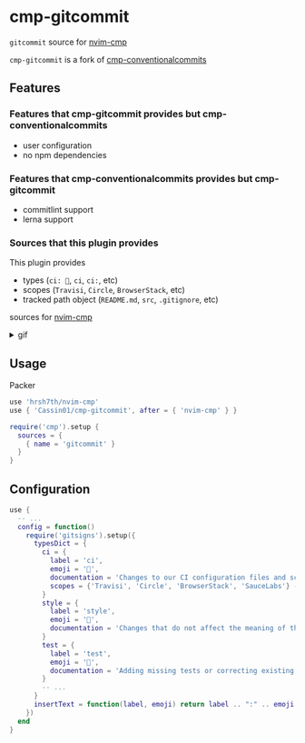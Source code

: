 # cmp-gitcommit

`gitcommit` source for [nvim-cmp](https://github.com/hrsh7th/nvim-cmp)

`cmp-gitcommit` is a fork of [cmp-conventionalcommits](https://github.com/davidsierradz/cmp-conventionalcommits)

## Features

### Features that cmp-gitcommit provides but cmp-conventionalcommits

- user configuration
- no npm dependencies

### Features that cmp-conventionalcommits provides but cmp-gitcommit

- commitlint support
- lerna support

### Sources that this plugin provides

This plugin provides

- types (`ci: 👷`, `ci`, `ci:`, etc)
- scopes (`Travisi`, `Circle`, `BrowserStack`, etc)
- tracked path object (`README.md`, `src`, `.gitignore`, etc)

sources for [nvim-cmp](https://github.com/hrsh7th/nvim-cmp)

<details>
<summary>gif</summary>

![gif](https://github.com/Cassin01/cmp-gitcommit/blob/7e71945599a6c0db6caeb4b2045986af976d55ad/asset/commit.gif)

</details>

## Usage

Packer
```lua
use 'hrsh7th/nvim-cmp'
use { 'Cassin01/cmp-gitcommit', after = { 'nvim-cmp' } }
```

```lua
require('cmp').setup {
  sources = {
    { name = 'gitcommit' }
  }
}
```

## Configuration

```lua
use {
  -- ...
  config = function()
    require('gitsigns').setup({
      typesDict = {
        ci = {
          label = 'ci',
          emoji = '👷',
          documentation = 'Changes to our CI configuration files and scripts',
          scopes = {'Travisi', 'Circle', 'BrowserStack', 'SauceLabs'} -- FEATURE custom scopes !!
        }
        style = {
          label = 'style',
          emoji = '🎨',
          documentation = 'Changes that do not affect the meaning of the code',
        }
        test = {
          label = 'test',
          emoji = '🚨',
          documentation = 'Adding missing tests or correcting existing tests',
        }
        -- ...
      }
      insertText = function(label, emoji) return label .. ":" .. emoji .. ' ' end
    })
  end
}
```
